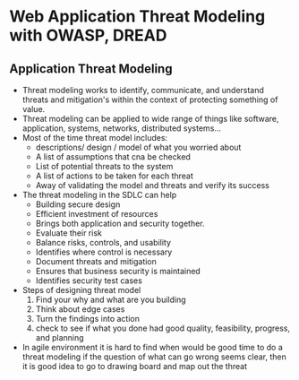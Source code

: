 # Web Application Threat Modeling with OWASP, DREAD

## Application Threat Modeling
- Threat modeling works to identify, communicate, and understand threats and mitigation's within the context of protecting something of value.
- Threat modeling can be applied to wide range of things like software, application, systems, networks, distributed systems...
- Most of the time threat model includes:
    - descriptions/ design / model of what you worried about
    - A list of assumptions that cna be checked
    - List of potential threats to the system
    - A list of actions to be taken for each threat
    - Away of validating the model and threats and verify its success
- The threat modeling in the SDLC can help
    - Building secure design
    - Efficient investment of resources
    - Brings both application and security together.
    - Evaluate their risk
    - Balance risks, controls, and usability
    - Identifies where control is necessary
    - Document threats and mitigation
    - Ensures that business security is maintained
    - Identifies security test cases
- Steps of designing threat model
    1. Find your why and what are you building
    2. Think about edge cases
    3. Turn the findings into action
    4. check to see if what you done had good quality, feasibility, progress, and planning
- In agile environment it is hard to find when would be good time to do a threat modeling if the question of what can go wrong seems clear, then it is good idea to go to drawing board and map out the threat
